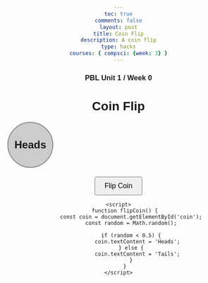 ```yaml
---
toc: true
comments: false
layout: post
title: Coin Flip
description: A coin flip
type: hacks
courses: { compsci: {week: 3} }
---
```


### PBL Unit 1 / Week 0


<html lang="en">
<head>
    <meta charset="UTF-8">
    <title>Coin Flip</title>
    <style>
        body {
            font-family: Arial, sans-serif;
            text-align: center;
        }
        .coin {
            width: 100px;
            height: 100px;
            background-color: #ccc;
            border: 2px solid #888;
            border-radius: 50%;
            display: flex;
            justify-content: center;
            align-items: center;
            font-size: 24px;
            font-weight: bold;
        }
        button {
            margin-top: 20px;
            padding: 10px 20px;
            font-size: 16px;
            cursor: pointer;
        }
    </style>
</head>
<body>
    <h1>Coin Flip</h1>
    <div class="coin" id="coin">Heads</div>
    <button onclick="flipCoin()">Flip Coin</button>

    <script>
        function flipCoin() {
            const coin = document.getElementById('coin');
            const random = Math.random();

            if (random < 0.5) {
                coin.textContent = 'Heads';
            } else {
                coin.textContent = 'Tails';
            }
        }
    </script>
</body>
</html>
